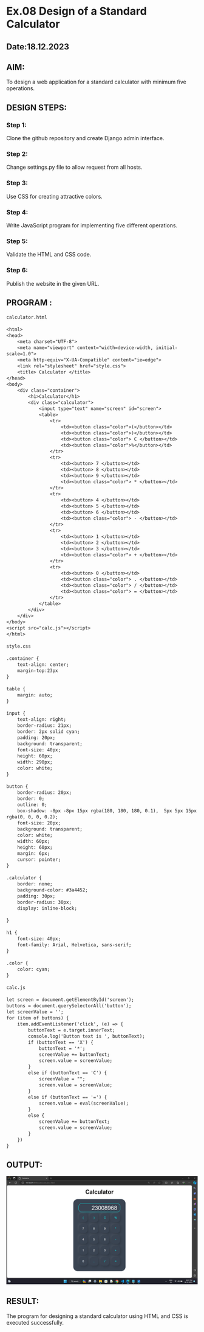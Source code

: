# Ex.08 Design of a Standard Calculator
## Date:18.12.2023

## AIM:
To design a web application for a standard calculator with minimum five operations.

## DESIGN STEPS:

### Step 1:
Clone the github repository and create Django admin interface.

### Step 2:
Change settings.py file to allow request from all hosts.

### Step 3:
Use CSS for creating attractive colors.

### Step 4:
Write JavaScript program for implementing five different operations.

### Step 5:
Validate the HTML and CSS code.

### Step 6:
Publish the website in the given URL.

## PROGRAM :
```
calculator.html

<html>
<head>
    <meta charset="UTF-8">
    <meta name="viewport" content="width=device-width, initial-scale=1.0">
    <meta http-equiv="X-UA-Compatible" content="ie=edge">
    <link rel="stylesheet" href="style.css">
    <title> Calculator </title>
</head>
<body>
    <div class="container">
        <h1>Calculator</h1>
        <div class="calculator">
            <input type="text" name="screen" id="screen">
            <table>
                <tr>
                    <td><button class="color">(</button></td>
                    <td><button class="color">)</button></td>
                    <td><button class="color"> C </button></td>
                    <td><button class="color">%</button></td>
                </tr>
                <tr>
                    <td><button> 7 </button></td>
                    <td><button> 8 </button></td>
                    <td><button> 9 </button></td>
                    <td><button class="color"> * </button></td>
                </tr>
                <tr>
                    <td><button> 4 </button></td>
                    <td><button> 5 </button></td>
                    <td><button> 6 </button></td>
                    <td><button class="color"> - </button></td>
                </tr>
                <tr>
                    <td><button> 1 </button></td>
                    <td><button> 2 </button></td>
                    <td><button> 3 </button></td>
                    <td><button class="color"> + </button></td>
                </tr>
                <tr>
                    <td><button> 0 </button></td>
                    <td><button class="color"> . </button></td>
                    <td><button class="color"> / </button></td>
                    <td><button class="color"> = </button></td>
                </tr>
            </table>
        </div>
    </div>
</body>
<script src="calc.js"></script>
</html>

style.css

.container {
    text-align: center;
    margin-top:23px
}

table {
    margin: auto;
}

input {
    text-align: right;
    border-radius: 21px;
    border: 2px solid cyan;
    padding: 20px;
    background: transparent;
    font-size: 40px;
    height: 60px;
    width: 290px;
    color: white;
}

button {
    border-radius: 20px;
    border: 0;
    outline: 0;
    box-shadow: -8px -8px 15px rgba(180, 180, 180, 0.1),  5px 5px 15px rgba(0, 0, 0, 0.2);
    font-size: 20px;
    background: transparent;
    color: white;
    width: 60px;
    height: 60px;
    margin: 6px;
    cursor: pointer;
}

.calculator { 
    border: none;
    background-color: #3a4452;
    padding: 30px;
    border-radius: 30px;
    display: inline-block;
    
}

h1 {
    font-size: 40px;
    font-family: Arial, Helvetica, sans-serif;
}

.color {
    color: cyan;
}

calc.js

let screen = document.getElementById('screen');
buttons = document.querySelectorAll('button');
let screenValue = '';
for (item of buttons) {
    item.addEventListener('click', (e) => {
        buttonText = e.target.innerText;
        console.log('Button text is ', buttonText);
        if (buttonText == 'X') {
            buttonText = '*';
            screenValue += buttonText;
            screen.value = screenValue;
        }
        else if (buttonText == 'C') {
            screenValue = "";
            screen.value = screenValue;
        }
        else if (buttonText == '=') {
            screen.value = eval(screenValue);
        }
        else {
            screenValue += buttonText;
            screen.value = screenValue;
        }
    })
}

```
## OUTPUT:

![Alt text](<Screenshot 2023-12-18 200730.png>)

## RESULT:
The program for designing a standard calculator using HTML and CSS is executed successfully.
